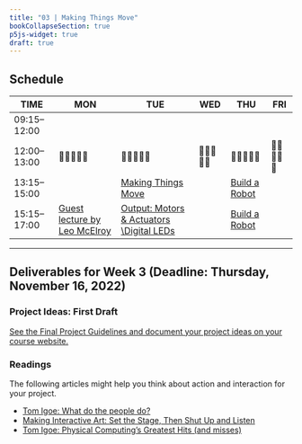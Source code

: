 ```yaml
---
title: "03 | Making Things Move"
bookCollapseSection: true
p5js-widget: true
draft: true
---
```


## Schedule

| TIME | MON | TUE | WED | THU | FRI |
| --- | --- | --- | --- | --- | --- |
| 09:15–12:00 |  |  |  |  |  |
| 12:00–13:00| 🥗🍜🍱🍝🍕 | 🥗🍜🍱🍝🍕 | 🥗🍜🍱🍝🍕 | 🥗🍜🍱🍝🍕 | 🥗🍜🍱🍝🍕 |
| 13:15–15:00 |  | [Making Things Move](./lesson-01) |  | [Build a Robot](./lesson-02) |  |
| 15:15–17:00 | [Guest lecture by Leo McElroy](./lecture) | [Output: Motors & Actuators \Digital LEDs](./lesson-01) |  | [Build a Robot](./lesson-02) |  |


---

## Deliverables for Week 3 (Deadline: Thursday, November 16, 2022)

### Project Ideas: First Draft

[See the Final Project Guidelines and document your project ideas on your course website.](../final-project/)

### Readings

The following articles might help you think about action and interaction for your project.

- [Tom Igoe: What do the people do?](https://www.tigoe.com/blog/category/physicalcomputing/606/)
- [Making Interactive Art: Set the Stage, Then Shut Up and Listen](https://www.tigoe.com/blog/category/physicalcomputing/405/)
- [Tom Igoe: Physical Computing’s Greatest Hits (and misses)](https://www.tigoe.com/blog/category/physicalcomputing/176/)